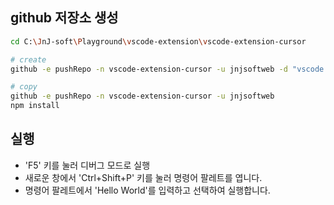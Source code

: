 ## github 저장소 생성

```sh
cd C:\JnJ-soft\Playground\vscode-extension\vscode-extension-cursor

# create
github -e pushRepo -n vscode-extension-cursor -u jnjsoftweb -d "vscode extension for cursor.ai in typescript"

# copy
github -e pushRepo -n vscode-extension-cursor -u jnjsoftweb
npm install
```

## 실행

- 'F5' 키를 눌러 디버그 모드로 실행
- 새로운 창에서 'Ctrl+Shift+P' 키를 눌러 명령어 팔레트를 엽니다.
- 명령어 팔레트에서 'Hello World'를 입력하고 선택하여 실행합니다.



